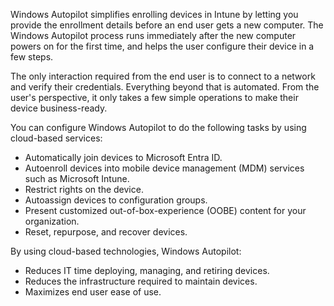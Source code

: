 Windows Autopilot simplifies enrolling devices in Intune by letting you provide the enrollment details before an end user gets a new computer. The Windows Autopilot process runs immediately after the new computer powers on for the first time, and helps the user configure their device in a few steps.

The only interaction required from the end user is to connect to a network and verify their credentials. Everything beyond that is automated. From the user's perspective, it only takes a few simple operations to make their device business-ready.

You can configure Windows Autopilot to do the following tasks by using cloud-based services:

- Automatically join devices to Microsoft Entra ID.
- Autoenroll devices into mobile device management (MDM) services such as Microsoft Intune.
- Restrict rights on the device.
- Autoassign devices to configuration groups.
- Present customized out-of-box-experience (OOBE) content for your organization.
- Reset, repurpose, and recover devices.

By using cloud-based technologies, Windows Autopilot:

- Reduces IT time deploying, managing, and retiring devices.
- Reduces the infrastructure required to maintain devices.
- Maximizes end user ease of use.

